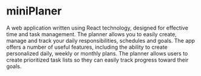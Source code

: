 # miniPlaner

A web application written using React technology, designed for effective time and task management. The planner allows you to easily create, manage and track your daily responsibilities, schedules and goals. The app offers a number of useful features, including the ability to create personalized daily, weekly or monthly plans. The planner allows users to create prioritized task lists so they can easily track progress toward their goals.
